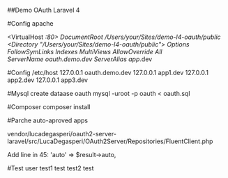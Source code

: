 ##Demo OAuth Laravel 4

#Config apache

<VirtualHost *:80>
	DocumentRoot /Users/your/Sites/demo-l4-oauth/public
	<Directory "/Users/your/Sites/demo-l4-oauth/public">
		Options FollowSymLinks Indexes MultiViews
		AllowOverride All
	</Directory>	
	ServerName oauth.demo.dev
	ServerAlias app*.dev
</VirtualHost>

#Config /etc/host
127.0.0.1   oauth.demo.dev
127.0.0.1   app1.dev
127.0.0.1   app2.dev
127.0.0.1   app3.dev

#Mysql
create dataase oauth
mysql -uroot -p oauth < oauth.sql

#Composer
composer install

#Parche auto-aproved apps

vendor/lucadegasperi/oauth2-server-laravel/src/LucaDegasperi/OAuth2Server/Repositories/FluentClient.php

Add line in 45: 'auto' =>  $result->auto,

#Test user
test1 test
test2 test

